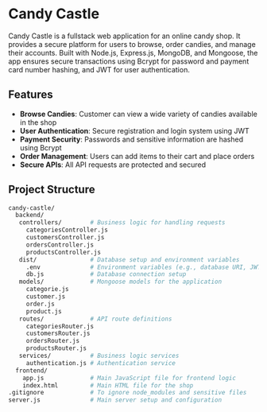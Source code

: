 # Candy Castle
Candy Castle is a fullstack web application for an online candy shop. It provides a secure platform for users to browse, order candies, and manage their accounts. Built with Node.js, Express.js, MongoDB, and Mongoose, the app ensures secure transactions using Bcrypt for password and payment card number hashing, and JWT for user authentication.

## Features
- **Browse Candies**: Customer can view a wide variety of candies available in the shop
- **User Authentication**: Secure registration and login system using JWT
- **Payment Security**: Passwords and sensitive information are hashed using Bcrypt
- **Order Management**: Users can add items to their cart and place orders
- **Secure APIs**: All API requests are protected and secured

## Project Structure

```bash
candy-castle/
  backend/
   controllers/        # Business logic for handling requests  
     categoriesController.js
     customersController.js
     ordersController.js
     productsController.js
   dist/               # Database setup and environment variables
     .env              # Environment variables (e.g., database URI, JWT secret)
     db.js             # Database connection setup
   models/             # Mongoose models for the application
     categorie.js
     customer.js
     order.js
     product.js
   routes/             # API route definitions
     categoriesRouter.js
     customersRouter.js
     ordersRouter.js
     productsRouter.js
   services/           # Business logic services
     authentication.js # Authentication service
  frontend/
    app.js             # Main JavaScript file for frontend logic
    index.html         # Main HTML file for the shop
.gitignore             # To ignore node_modules and sensitive files
server.js              # Main server setup and configuration

